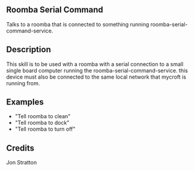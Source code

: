 ## Roomba Serial Command
Talks to a roomba that is connected to something running roomba-serial-command-service.

## Description
This skill is to be used with a roomba with a serial connection to a small single board computer running the roomba-serial-command-service. this device must also be connected to the same local network that mycroft is running from.

## Examples
 - "Tell roomba to clean"
 - "Tell roomba to dock"
 - "Tell roomba to turn off"


## Credits
Jon Stratton


